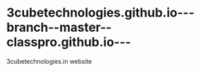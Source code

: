 3cubetechnologies.github.io---branch--master--classpro.github.io---
===================================================================

3cubetechnologies.in website

